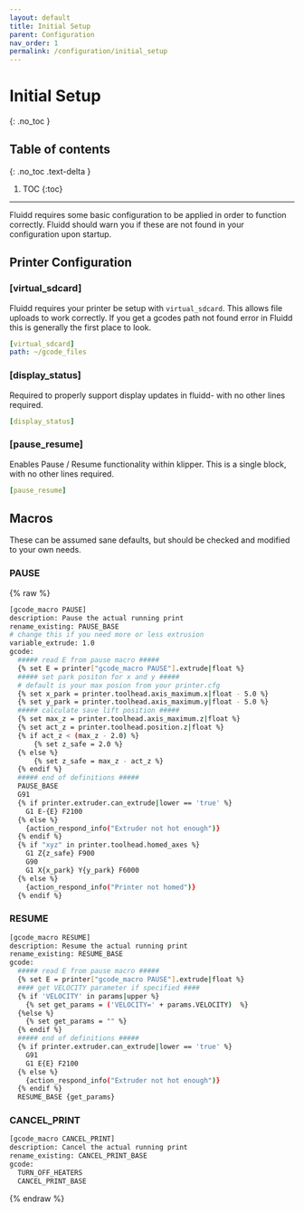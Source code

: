 ```yaml
---
layout: default
title: Initial Setup
parent: Configuration
nav_order: 1
permalink: /configuration/initial_setup
---
```


# Initial Setup
{: .no_toc }

## Table of contents
{: .no_toc .text-delta }

1. TOC
{:toc}

---

Fluidd requires some basic configuration to be applied in order to function
correctly. Fluidd should warn you if these are not found in your configuration
upon startup.

## Printer Configuration

### [virtual_sdcard]

Fluidd requires your printer be setup with `virtual_sdcard`. This allows
file uploads to work correctly. If you get a gcodes path not found error in
Fluidd this is generally the first place to look.

```yaml
[virtual_sdcard]
path: ~/gcode_files
```

### [display_status]

Required to properly support display updates in fluidd- with no other lines required.

```yaml
[display_status]
```

### [pause_resume]

Enables Pause / Resume functionality within klipper. This is a single block, with no other lines required.

```yaml
[pause_resume]
```

## Macros

These can be assumed sane defaults, but should be checked and modified to your own needs.

### PAUSE

{% raw %}

```sh
[gcode_macro PAUSE]
description: Pause the actual running print
rename_existing: PAUSE_BASE
# change this if you need more or less extrusion
variable_extrude: 1.0
gcode:
  ##### read E from pause macro #####
  {% set E = printer["gcode_macro PAUSE"].extrude|float %}
  ##### set park positon for x and y #####
  # default is your max posion from your printer.cfg
  {% set x_park = printer.toolhead.axis_maximum.x|float - 5.0 %}
  {% set y_park = printer.toolhead.axis_maximum.y|float - 5.0 %}
  ##### calculate save lift position #####
  {% set max_z = printer.toolhead.axis_maximum.z|float %}
  {% set act_z = printer.toolhead.position.z|float %}
  {% if act_z < (max_z - 2.0) %}
      {% set z_safe = 2.0 %}
  {% else %}
      {% set z_safe = max_z - act_z %}
  {% endif %}
  ##### end of definitions #####
  PAUSE_BASE
  G91
  {% if printer.extruder.can_extrude|lower == 'true' %}
    G1 E-{E} F2100
  {% else %}
    {action_respond_info("Extruder not hot enough")}
  {% endif %}
  {% if "xyz" in printer.toolhead.homed_axes %}
    G1 Z{z_safe} F900
    G90
    G1 X{x_park} Y{y_park} F6000
  {% else %}
    {action_respond_info("Printer not homed")}
  {% endif %} 
```

### RESUME

```sh
[gcode_macro RESUME]
description: Resume the actual running print
rename_existing: RESUME_BASE
gcode:
  ##### read E from pause macro #####
  {% set E = printer["gcode_macro PAUSE"].extrude|float %}
  #### get VELOCITY parameter if specified ####
  {% if 'VELOCITY' in params|upper %}
    {% set get_params = ('VELOCITY=' + params.VELOCITY)  %}
  {%else %}
    {% set get_params = "" %}
  {% endif %}
  ##### end of definitions #####
  {% if printer.extruder.can_extrude|lower == 'true' %}
    G91
    G1 E{E} F2100
  {% else %}
    {action_respond_info("Extruder not hot enough")}
  {% endif %}  
  RESUME_BASE {get_params}
```

### CANCEL_PRINT

```sh
[gcode_macro CANCEL_PRINT]
description: Cancel the actual running print
rename_existing: CANCEL_PRINT_BASE
gcode:
  TURN_OFF_HEATERS
  CANCEL_PRINT_BASE
```

{% endraw %}
